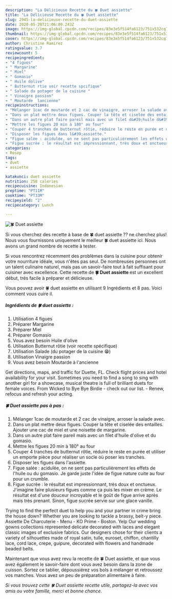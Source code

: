 ```yaml
---
description: "La Délicieuse Recette du 🍀 Duet assiette"
title: "La Délicieuse Recette du 🍀 Duet assiette"
slug: 2945-la-delicieuse-recette-du-duet-assiette
date: 2020-05-28T21:06:09.243Z
image: https://img-global.cpcdn.com/recipes/83e3e5f514fa6123/751x532cq70/🍀-duet-assiette-photo-principale-de-la-recette.jpg
thumbnail: https://img-global.cpcdn.com/recipes/83e3e5f514fa6123/751x532cq70/🍀-duet-assiette-photo-principale-de-la-recette.jpg
cover: https://img-global.cpcdn.com/recipes/83e3e5f514fa6123/751x532cq70/🍀-duet-assiette-photo-principale-de-la-recette.jpg
author: Christine Ramirez
ratingvalue: 3.7
reviewcount: 5
recipeingredient:
- "4 figues"
- " Margarine"
- " Miel"
- " Gomasio"
- " Huile dolive"
- " Butternut rtie voir recette spcifique"
- " Salade du potager de la cuisine "
- " Vinaigre passion"
- " Moutarde  lancienne"
recipeinstructions:
- "Mélanger 1cac de moutarde et 2 cac de vinaigre, arroser la salade avec."
- "Dans un plat mettre deux figues. Couper la tête et ciselée des entailles. Ajouter une cac de miel et une noisette de margarine."
- "Dans un autre plat faire pareil mais avec un filet d&#39;huile d&#39;olive et du gomasio."
- "Mettre les figues 20 min à 180° au four"
- "Couper 4 tranches de butternut rôtie, réduire le reste en purée et utiliser un emporte pièce pour réaliser un socle où poser les tranches."
- "Disposer les figues dans l&#39;assiette."
- "Figue salée : acidulée, on ne sent pas particulièrement les effets de l&#39;huile ou du gomasio. Je garde juste l&#39;idée de figue nature cuite au four pour un crumble."
- "Figue sucrée : le résultat est impressionnant, très doux et onctueux. J&#39;imagine faire plusieurs figues comme ça puis les mixer en crème. Le résultat est d&#39;une douceur incroyable et le goût de figue arrive après mais très prenant. Sinon, figue sucrée servie sur une glace vanille."
categories:
- Resep
tags:
- duet
- assiette

katakunci: duet assiette 
nutrition: 258 calories
recipecuisine: Indonesian
preptime: "PT11M"
cooktime: "PT33M"
recipeyield: "2"
recipecategory: Lunch

---
```



![🍀 Duet assiette](https://img-global.cpcdn.com/recipes/83e3e5f514fa6123/751x532cq70/🍀-duet-assiette-photo-principale-de-la-recette.jpg)

Si vous cherchez des recette à base de 🍀 duet assiette ?? ne cherchez plus! Nous vous fournissons uniquement le meilleur 🍀 duet assiette ici. Nous avons un grand nombre de recette à tester.

Si vous rencontrez récemment des problèmes dans la cuisine pour obtenir votre nourriture idéale, vous n'êtes pas seul. De nombreuses personnes ont un talent culinaire naturel, mais pas un savoir-faire tout à fait suffisant pour cuisiner avec excellence. Cette recette de <strong> 🍀 Duet assiette </strong> est un excellent début, très facile à préparer et délicieuse.

<!--inarticleads1-->

Vous pouvez avoir 🍀 duet assiette en utilisant 9 Ingrédients et 8 pas. Voici comment vous cuire il.

##### Ingrédients de 🍀 duet assiette :

1. Utilisation 4 figues
1. Préparer  Margarine
1. Préparer  Miel
1. Préparer  Gomasio
1. Vous avez besoin  Huile d&#39;olive
1. Utilisation  Butternut rôtie (voir recette spécifique)
1. Utilisation  Salade (du potager de la cuisine 😁)
1. Utilisation  Vinaigre passion
1. Vous avez besoin  Moutarde à l&#39;ancienne


Get directions, maps, and traffic for Duette, FL. Check flight prices and hotel availability for your visit. Sometimes you need to find a song to sing with another girl for a showcase, musical theatre is full of brilliant duets for female voices. From Wicked to Bye Bye Birdie - check out our list. - Renew, refocus and refresh your acting. 

<!--inarticleads2-->

##### 🍀 Duet assiette pas à pas :

1. Mélanger 1cac de moutarde et 2 cac de vinaigre, arroser la salade avec.
1. Dans un plat mettre deux figues. Couper la tête et ciselée des entailles. Ajouter une cac de miel et une noisette de margarine.
1. Dans un autre plat faire pareil mais avec un filet d&#39;huile d&#39;olive et du gomasio.
1. Mettre les figues 20 min à 180° au four
1. Couper 4 tranches de butternut rôtie, réduire le reste en purée et utiliser un emporte pièce pour réaliser un socle où poser les tranches.
1. Disposer les figues dans l&#39;assiette.
1. Figue salée : acidulée, on ne sent pas particulièrement les effets de l&#39;huile ou du gomasio. Je garde juste l&#39;idée de figue nature cuite au four pour un crumble.
1. Figue sucrée : le résultat est impressionnant, très doux et onctueux. J&#39;imagine faire plusieurs figues comme ça puis les mixer en crème. Le résultat est d&#39;une douceur incroyable et le goût de figue arrive après mais très prenant. Sinon, figue sucrée servie sur une glace vanille.


Trying to find the perfect duet to help you and your partner in crime bring the house down? Whether you are looking to tackle a brassy, belt-y piece. Assiette De Charcuterie - Menu - KO Prime - Boston. Yelp Our wedding gowns collections represented delicate decorated with laces and elegant classic images of exclusive fabrics. Our designers chose for their clients a variety of silhouettes made of royal satin, tulle, euroset, chiffon, chantilly lace, cord lace, crepe, guipure, decorated with flowers and handmade beaded belts. 

<!--inarticleads1-->

<p>
Maintenant que vous avez revu la recette de 🍀 Duet assiette, et que vous avez également le savoir-faire dont vous avez besoin dans la zone de cuisson. Sortez ce tablier, dépoussiérez vos bols à mélanger et retroussez vos manches. Vous avez un peu de préparation alimentaire à faire.
</p>

<p>
<i>Si vous trouvez cette 🍀 Duet assiette recette utile, partagez-la avec vos amis ou votre famille, merci et bonne chance.</i>
</p>

